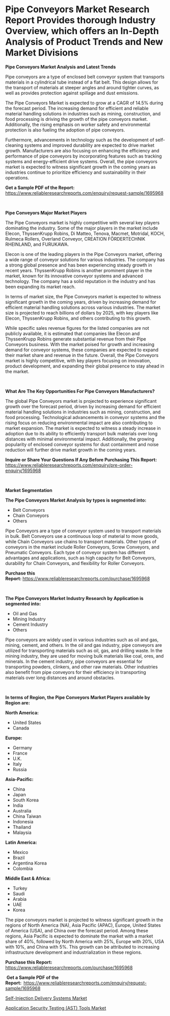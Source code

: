 <p><h1>Pipe Conveyors Market Research Report Provides thorough Industry Overview, which offers an In-Depth Analysis of Product Trends and New Market Divisions</h1></p><p><strong>Pipe Conveyors Market Analysis and Latest Trends</strong></p>
<p><p>Pipe conveyors are a type of enclosed belt conveyor system that transports materials in a cylindrical tube instead of a flat belt. This design allows for the transport of materials at steeper angles and around tighter curves, as well as provides protection against spillage and dust emissions.</p><p>The Pipe Conveyors Market is expected to grow at a CAGR of 14.5% during the forecast period. The increasing demand for efficient and reliable material handling solutions in industries such as mining, construction, and food processing is driving the growth of the pipe conveyors market. Additionally, the rising emphasis on worker safety and environmental protection is also fueling the adoption of pipe conveyors.</p><p>Furthermore, advancements in technology such as the development of self-cleaning systems and improved durability are expected to drive market growth. Manufacturers are also focusing on enhancing the efficiency and performance of pipe conveyors by incorporating features such as tracking systems and energy-efficient drive systems. Overall, the pipe conveyors market is expected to witness significant growth in the coming years as industries continue to prioritize efficiency and sustainability in their operations.</p></p>
<p><strong>Get a Sample PDF of the Report:&nbsp;</strong> <a href="https://www.reliableresearchreports.com/enquiry/request-sample/1695968">https://www.reliableresearchreports.com/enquiry/request-sample/1695968</a></p>
<p>&nbsp;</p>
<p><strong>Pipe Conveyors Major Market Players</strong></p>
<p><p>The Pipe Conveyors market is highly competitive with several key players dominating the industry. Some of the major players in the market include Elecon, ThyssenKrupp Robins, Di Matteo, Tenova, Macmet, Motridal, KOCH, Rulmeca Rollers, Overland Conveyor, CREATION FÖRDERTECHNIK RHEINLAND, and FURUKAWA. </p><p>Elecon is one of the leading players in the Pipe Conveyors market, offering a wide range of conveyor solutions for various industries. The company has a strong global presence and has been experiencing steady growth in recent years. ThyssenKrupp Robins is another prominent player in the market, known for its innovative conveyor systems and advanced technology. The company has a solid reputation in the industry and has been expanding its market reach.</p><p>In terms of market size, the Pipe Conveyors market is expected to witness significant growth in the coming years, driven by increasing demand for efficient material handling solutions across various industries. The market size is projected to reach billions of dollars by 2025, with key players like Elecon, ThyssenKrupp Robins, and others contributing to this growth.</p><p>While specific sales revenue figures for the listed companies are not publicly available, it is estimated that companies like Elecon and ThyssenKrupp Robins generate substantial revenue from their Pipe Conveyors business. With the market poised for growth and increasing demand for conveyor systems, these companies are expected to expand their market share and revenue in the future. Overall, the Pipe Conveyors market is highly competitive, with key players focusing on innovation, product development, and expanding their global presence to stay ahead in the market.</p></p>
<p>&nbsp;</p>
<p><strong>What Are The Key Opportunities For Pipe Conveyors Manufacturers?</strong></p>
<p><p>The global Pipe Conveyors market is projected to experience significant growth over the forecast period, driven by increasing demand for efficient material handling solutions in industries such as mining, construction, and food processing. Technological advancements in conveyor systems and the rising focus on reducing environmental impact are also contributing to market expansion. The market is expected to witness a steady increase in adoption due to its ability to efficiently transport bulk materials over long distances with minimal environmental impact. Additionally, the growing popularity of enclosed conveyor systems for dust containment and noise reduction will further drive market growth in the coming years.</p></p>
<p><strong>Inquire or Share Your Questions If Any Before Purchasing This Report:</strong> <a href="https://www.reliableresearchreports.com/enquiry/pre-order-enquiry/1695968">https://www.reliableresearchreports.com/enquiry/pre-order-enquiry/1695968</a></p>
<p>&nbsp;</p>
<p><strong>Market Segmentation</strong></p>
<p><strong>The Pipe Conveyors Market Analysis by types is segmented into:</strong></p>
<p><ul><li>Belt Conveyors</li><li>Chain Conveyors</li><li>Others</li></ul></p>
<p><p>Pipe Conveyors are a type of conveyor system used to transport materials in bulk. Belt Conveyors use a continuous loop of material to move goods, while Chain Conveyors use chains to transport materials. Other types of conveyors in the market include Roller Conveyors, Screw Conveyors, and Pneumatic Conveyors. Each type of conveyor system has different advantages and applications, such as high capacity for Belt Conveyors, durability for Chain Conveyors, and flexibility for Roller Conveyors.</p></p>
<p><strong>Purchase this Report:&nbsp;</strong><a href="https://www.reliableresearchreports.com/purchase/1695968">https://www.reliableresearchreports.com/purchase/1695968</a></p>
<p>&nbsp;</p>
<p><strong>The Pipe Conveyors Market Industry Research by Application is segmented into:</strong></p>
<p><ul><li>Oil and Gas</li><li>Mining Industry</li><li>Cement Industry</li><li>Others</li></ul></p>
<p><p>Pipe conveyors are widely used in various industries such as oil and gas, mining, cement, and others. In the oil and gas industry, pipe conveyors are utilized for transporting materials such as oil, gas, and drilling waste. In the mining industry, they are used for moving bulk materials like coal, ores, and minerals. In the cement industry, pipe conveyors are essential for transporting powders, clinkers, and other raw materials. Other industries also benefit from pipe conveyors for their efficiency in transporting materials over long distances and around obstacles.</p></p>
<p>&nbsp;</p>
<p><strong>In terms of Region, the Pipe Conveyors Market Players available by Region are:</strong></p>
<p>
    <p> <strong> North America: </strong>
        <ul>
            <li>United States</li>
            <li>Canada</li>
        </ul>
        </p> 
    <p> <strong> Europe: </strong>
        <ul>
            <li>Germany</li>
            <li>France</li>
            <li>U.K.</li>
            <li>Italy</li>
            <li>Russia</li>
        </ul>
        </p> 
    <p> <strong> Asia-Pacific: </strong>
        <ul>
            <li>China</li>
            <li>Japan</li>
            <li>South Korea</li>
            <li>India</li>
            <li>Australia</li>
            <li>China Taiwan</li>
            <li>Indonesia</li>
            <li>Thailand</li>
            <li>Malaysia</li>
        </ul>
        </p> 
    <p> <strong> Latin America: </strong>
        <ul>
            <li>Mexico</li>
            <li>Brazil</li>
            <li>Argentina Korea</li>
            <li>Colombia</li>
        </ul>
        </p> 
    <p> <strong> Middle East & Africa: </strong>
        <ul>
            <li>Turkey</li>
            <li>Saudi</li>
            <li>Arabia</li>
            <li>UAE</li>
            <li>Korea</li>
        </ul>
    </p>
    </p>
<p><p>The pipe conveyors market is projected to witness significant growth in the regions of North America (NA), Asia Pacific (APAC), Europe, United States of America (USA), and China over the forecast period. Among these regions, Asia Pacific is expected to dominate the market with a market share of 40%, followed by North America with 25%, Europe with 20%, USA with 10%, and China with 5%. This growth can be attributed to increasing infrastructure development and industrialization in these regions.</p></p>
<p><strong>Purchase this Report: </strong><a href="https://www.reliableresearchreports.com/purchase/1695968">https://www.reliableresearchreports.com/purchase/1695968</a></p>
<p>&nbsp;<strong>Get a Sample PDF of the Report:&nbsp;&nbsp;</strong><a href="https://www.reliableresearchreports.com/enquiry/request-sample/1695968">https://www.reliableresearchreports.com/enquiry/request-sample/1695968</a></p>
<p><strong></strong></p>
<p><p><a href="https://issuu.com/reportprime-2/docs/self-injection-delivery-systems-market-size-2030.p">Self-Injection Delivery Systems Market</a></p><p><a href="https://issuu.com/reportprime-2/docs/application-security-testing-ast-tools-market-size">Application Security Testing (AST) Tools Market</a></p></p>